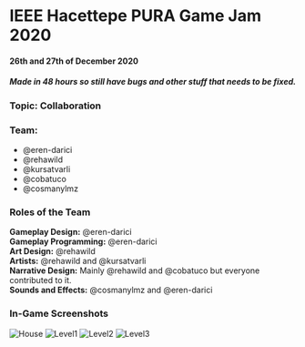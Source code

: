 # IEEE Hacettepe PURA Game Jam 2020
#### 26th and 27th of December 2020
##### Made in 48 hours so still have bugs and other stuff that needs to be fixed.

### Topic: Collaboration


### Team:
* @eren-darici
* @rehawild
* @kursatvarli
* @cobatuco
* @cosmanylmz

### Roles of the Team
**Gameplay Design:** @eren-darici \
**Gameplay Programming:** @eren-darici \
**Art Design:** @rehawild \
**Artists:** @rehawild and @kursatvarli \
**Narrative Design:** Mainly @rehawild and @cobatuco but everyone contributed to it. \
**Sounds and Effects:** @cosmanylmz and @eren-darici 

 
### In-Game Screenshots
![House](https://i.ibb.co/ry3TBrY/foto2.png)
![Level1](https://i.ibb.co/2vpz1CZ/foto3.png)
![Level2](https://i.ibb.co/vsrLT8T/foto4.png)
![Level3](https://i.ibb.co/CtkQN9v/foto1.png)
